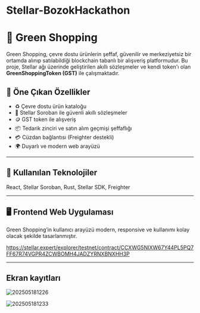 # Stellar-BozokHackathon
# 🛒 Green Shopping

Green Shopping, çevre dostu ürünlerin şeffaf, güvenilir ve merkeziyetsiz bir ortamda alınıp satılabildiği blockchain tabanlı bir alışveriş platformudur. Bu proje, Stellar ağı üzerinde geliştirilen akıllı sözleşmeler ve kendi token'ı olan **GreenShoppingToken (GST)** ile çalışmaktadır.

## 🌟 Öne Çıkan Özellikler

- ♻️ Çevre dostu ürün kataloğu
- 🔐 Stellar Soroban ile güvenli akıllı sözleşmeler
- 🪙 GST token ile alışveriş
- 📦 Tedarik zinciri ve satın alım geçmişi şeffaflığı
- 💳 Cüzdan bağlantısı (Freighter destekli)
- 🌍 Duyarlı ve modern web arayüzü

---

## 🧰 Kullanılan Teknolojiler

React, Stellar Soroban, Rust, Stellar SDK, Freighter 

---

## 🖥️ Frontend Web Uygulaması

Green Shopping’in kullanıcı arayüzü modern, responsive ve kullanımı kolay olacak şekilde tasarlanmıştır.

https://stellar.expert/explorer/testnet/contract/CCXWG5NIXW67Y44PL5PQ7FF67R74VGPR4ZCWBOMH4JADZYRNXBNXHH3P

---

## Ekran kayıtları
![202505181226](https://github.com/user-attachments/assets/dd19af4f-944e-48b8-8271-92d348124e62)

![202505181233](https://github.com/user-attachments/assets/17bcc2c6-1453-41b5-9a00-d9839778a3a3)

